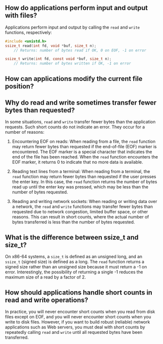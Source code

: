 ## How do applications perform input and output with files?

Applications perform input and output by calling the `read` and `write` functions, respectively:
```c
#include <unistd.h>
ssize_t read(int fd, void *buf, size_t n);
    // Returns: number of bytes read if OK, 0 on EOF, -1 on error

ssize_t write(int fd, const void *buf, size_t n);
    // Returns: number of bytes written if OK, -1 on error
```

## How can applications modify the current file position?
## Why do read and write sometimes transfer fewer bytes than requested?

In some situations, `read` and `write` transfer fewer bytes than the application requests. Such short counts do not indicate an error. They occur for a number of reasons:

1.  Encountering EOF on reads: When reading from a file, the `read` function may return fewer bytes than requested if the end-of-file (EOF) marker is encountered. The EOF marker is a special character that indicates the end of the file has been reached. When the `read` function encounters the EOF marker, it returns 0 to indicate that no more data is available.
    
2.  Reading text lines from a terminal: When reading from a terminal, the `read` function may return fewer bytes than requested if the user presses the enter key. In this case, the `read` function returns the number of bytes read up until the enter key was pressed, which may be less than the number of bytes requested.
    
3.  Reading and writing network sockets: When reading or writing data over a network, the `read` and `write` functions may transfer fewer bytes than requested due to network congestion, limited buffer space, or other reasons. This can result in short counts, where the actual number of bytes transferred is less than the number of bytes requested.

## What is the difference between ssize_t and size_t?

On x86-64 systems, a `size_t` is defined as an unsigned long, and an `ssize_t` (signed size) is defined as a long. The `read` function returns a signed size rather than an unsigned size because it must return a -1 on error. Interestingly, the possibility of returning a single -1 reduces the maximum size of a read by a factor of 2.

## How should applications handle short counts in read and write operations?

In practice, you will never encounter short counts when you read from disk files except on EOF, and you will never encounter short counts when you write to disk files. However, if you want to build robust (reliable) network applications such as Web servers, you must deal with short counts by repeatedly calling `read` and `write` until all requested bytes have been transferred.